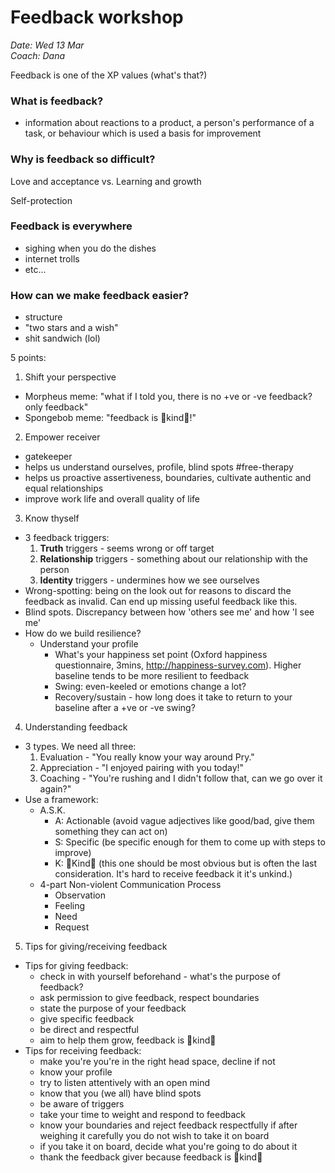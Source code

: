 # Feedback workshop

*Date: Wed 13 Mar*  
*Coach: Dana*

Feedback is one of the XP values (what's that?)

### What is feedback?

- information about reactions to a product, a person's performance of a task, or behaviour which is used a basis for improvement

### Why is feedback so difficult?

Love and acceptance vs. Learning and growth

Self-protection

### Feedback is everywhere

- sighing when you do the dishes
- internet trolls
- etc...

### How can we make feedback easier?

- structure
- "two stars and a wish"
- shit sandwich (lol)

5 points:

1. Shift your perspective
  - Morpheus meme: "what if I told you, there is no +ve or -ve feedback? only feedback"
  - Spongebob meme: "feedback is 🌈kind🌈!"
2. Empower receiver
  - gatekeeper
  - helps us understand ourselves, profile, blind spots #free-therapy
  - helps us proactive assertiveness, boundaries, cultivate authentic and equal relationships
  - improve work life and overall quality of life
3. Know thyself
  - 3 feedback triggers:
    1. **Truth** triggers - seems wrong or off target
    2. **Relationship** triggers - something about our relationship with the person
    3. **Identity** triggers - undermines how we see ourselves
  - Wrong-spotting: being on the look out for reasons to discard the feedback as invalid. Can end up missing useful feedback like this.
  - Blind spots. Discrepancy between how 'others see me' and how 'I see me'
  - How do we build resilience?
    - Understand your profile
      - What's your happiness set point (Oxford happiness questionnaire, 3mins, <http://happiness-survey.com>). Higher baseline tends to be more resilient to feedback
      - Swing: even-keeled or emotions change a lot?
      - Recovery/sustain - how long does it take to return to your baseline after a +ve or -ve swing?
4. Understanding feedback
  - 3 types. We need all three:
    1. Evaluation - "You really know your way around Pry."
    2. Appreciation - "I enjoyed pairing with you today!"
    3. Coaching - "You're rushing and I didn't follow that, can we go over it again?"
  - Use a framework:
    - A.S.K.
      - A: Actionable (avoid vague adjectives like good/bad, give them something they can act on)
      - S: Specific (be specific enough for them to come up with steps to improve)
      - K: 🌈Kind🌈 (this one should be most obvious but is often the last consideration. It's hard to receive feedback it it's unkind.)
    - 4-part Non-violent Communication Process
      - Observation
      - Feeling
      - Need
      - Request
5. Tips for giving/receiving feedback
  - Tips for giving feedback:
    - check in with yourself beforehand - what's the purpose of feedback?
    - ask permission to give feedback, respect boundaries
    - state the purpose of your feedback
    - give specific feedback
    - be direct and respectful
    - aim to help them grow, feedback is 🌈kind🌈
  - Tips for receiving feedback:
    - make you're you're in the right head space, decline if not
    - know your profile
    - try to listen attentively with an open mind
    - know that you (we all) have blind spots
    - be aware of triggers
    - take your time to weight and respond to feedback
    - know your boundaries and reject feedback respectfully if after weighing it carefully you do not wish to take it on board
    - if you take it on board, decide what you're going to do about it
    - thank the feedback giver because feedback is 🌈kind🌈
